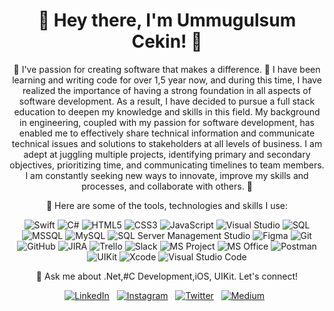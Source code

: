 <h1 align="center">👋 Hey there, I'm Ummugulsum Cekin! 🚀</h1>



<p align="center">
  🌱 I've passion for creating software that makes a difference. 🚀 I have been learning and writing code for over 1,5 year now, and during this time, I have realized the importance of having a strong foundation in all aspects of software development. As a result, I have decided to pursue a full stack education to deepen my knowledge and skills in this field. My background in engineering, coupled with my passion for software development, has enabled me to effectively share technical information and communicate technical issues and solutions to stakeholders at all levels of business. I am adept at juggling multiple projects, identifying primary and secondary objectives, prioritizing time, and communicating timelines to team members. I am constantly seeking new ways to innovate, improve my skills and processes, and collaborate with others. 🚀
</p>

 <p align="center">
      🔭 Here are some of the tools, technologies and skills I use:
    </p>
    <p align="center">
      <img src="https://img.shields.io/badge/-Swift-orange?style=for-the-badge&logo=swift&logoColor=white" alt="Swift"/>
      <img src="https://img.shields.io/badge/-C%23-blueviolet?style=for-the-badge&logo=c-sharp&logoColor=white" alt="C#"/>
      <img src="https://img.shields.io/badge/-HTML5-orange?style=for-the-badge&logo=html5&logoColor=white" alt="HTML5"/>
      <img src="https://img.shields.io/badge/-CSS3-blue?style=for-the-badge&logo=css3&logoColor=white" alt="CSS3"/>
      <img src="https://img.shields.io/badge/-JavaScript-yellow?style=for-the-badge&logo=javascript&logoColor=white" alt="JavaScript"/>
      <img src="https://img.shields.io/badge/-Visual%20Studio-purple?style=for-the-badge&logo=visual-studio&logoColor=white" alt="Visual Studio"/>
      <img src="https://img.shields.io/badge/-SQL-black?style=for-the-badge&logo=sql&logoColor=white" alt="SQL"/>
      <img src="https://img.shields.io/badge/-MSSQL-red?style=for-the-badge&logo=microsoft-sql-server&logoColor=white" alt="MSSQL"/>
      <img src="https://img.shields.io/badge/-MySQL-blue?style=for-the-badge&logo=mysql&logoColor=white" alt="MySQL"/>
      <img src="https://img.shields.io/badge/-SQL%20Server%20Management%20Studio-blue?style=for-the-badge&logo=sql-server&logoColor=white" alt="SQL Server Management Studio"/>
      <img src="https://img.shields.io/badge/-Figma-purple?style=for-the-badge&logo=figma&logoColor=white" alt="Figma"/>
      <img src="https://img.shields.io/badge/-Git-grey?style=for-the-badge&logo=git&logoColor=white" alt="Git"/>
      <img src="https://img.shields.io/badge/-GitHub-black?style=for-the-badge&logo=github&logoColor=white" alt="GitHub"/>
      <img src="https://img.shields.io/badge/-JIRA-blue?style=for-the-badge&logo=jira&logoColor=white" alt="JIRA"/>
      <img src="https://img.shields.io/badge/-Trello-blue?style=for-the-badge&logo=trello&logoColor=white" alt="Trello"/>
      <img src="https://img.shields.io/badge/-Slack-purple?style=for-the-badge&logo=slack&logoColor=white" alt="Slack"/>
      <img src="https://img.shields.io/badge/-MS%20Project-blue?style=for-the-badge&logo=microsoft-project&logoColor=white" alt="MS Project"/>
      <img src="https://img.shields.io/badge/-MS%20Office-black?style=for-the-badge&logo=microsoft-office&logoColor=white" alt="MS Office"/>
      <img src="https://img.shields.io/badge/-Postman-orange?style=for-the-badge&logo=postman&logoColor=white" alt="Postman"/>
      <img src="https://img.shields.io/badge/-UIKit-blue?style=for-the-badge&logo=apple&logoColor=white" alt="UIKit"/>
      <img src="https://img.shields.io/badge/-Xcode-blue?style=for-the-badge&logo=xcode&logoColor=white" alt="Xcode"/>
          <img src="https://img.shields.io/badge/-Visual%20Studio%20Code-blue?style=for-the-badge&logo=visual-studio-code&logoColor=white" alt="Visual Studio Code"/>
    </p>

<p align="center">
   💬 Ask me about .Net,#C Development,iOS, UIKit. Let's connect!
  
</p>
<p align="center">
 <p align="center">
  <a href="https://www.linkedin.com/in/ummugulsumcekın/"><img src="https://img.shields.io/badge/-LinkedIn-blue?style=for-the-badge&logo=linkedin&logoColor=white" alt="LinkedIn"/></a>&nbsp;&nbsp;
  <a href="https://www.instagram.com/ummugulsumcekin/"><img src="https://img.shields.io/badge/-Instagram-ff69b4?style=for-the-badge&logo=instagram&logoColor=white" alt="Instagram"/></a>&nbsp;&nbsp;
  <a href="https://twitter.com/ummuglsmcekin"><img src="https://img.shields.io/badge/-Twitter-1da1f2?style=for-the-badge&logo=twitter&logoColor=white" alt="Twitter"/></a>&nbsp;&nbsp;
  <a href="https://medium.com/@ummugulsumcekin"><img src="https://img.shields.io/badge/-Medium-black?style=for-the-badge&logo=medium&logoColor=white" alt="Medium"/></a>&nbsp;&nbsp;
</p>
</p>


